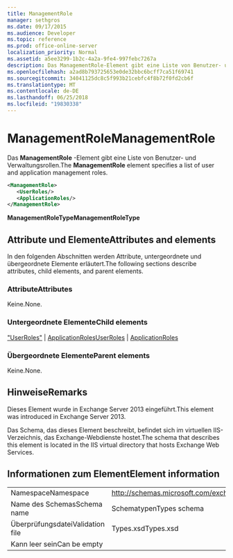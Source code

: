 ```yaml
---
title: ManagementRole
manager: sethgros
ms.date: 09/17/2015
ms.audience: Developer
ms.topic: reference
ms.prod: office-online-server
localization_priority: Normal
ms.assetid: a5ee3299-1b2c-4a2a-9fe4-997febc7267a
description: Das ManagementRole-Element gibt eine Liste von Benutzer- und Verwaltungsrollen.
ms.openlocfilehash: a2ad8b793725653e0de32bbc6bcff7ca51f69741
ms.sourcegitcommit: 34041125dc8c5f993b21cebfc4f8b72f0fd2cb6f
ms.translationtype: MT
ms.contentlocale: de-DE
ms.lasthandoff: 06/25/2018
ms.locfileid: "19830338"
---
```

# <a name="managementrole"></a><span data-ttu-id="9f939-103">ManagementRole</span><span class="sxs-lookup"><span data-stu-id="9f939-103">ManagementRole</span></span>

<span data-ttu-id="9f939-104">Das **ManagementRole** -Element gibt eine Liste von Benutzer- und Verwaltungsrollen.</span><span class="sxs-lookup"><span data-stu-id="9f939-104">The **ManagementRole** element specifies a list of user and application management roles.</span></span> 
  
```XML
<ManagementRole>
   <UserRoles/>
   <ApplicationRoles/>
</ManagementRole>
```

 <span data-ttu-id="9f939-105">**ManagementRoleType**</span><span class="sxs-lookup"><span data-stu-id="9f939-105">**ManagementRoleType**</span></span>
## <a name="attributes-and-elements"></a><span data-ttu-id="9f939-106">Attribute und Elemente</span><span class="sxs-lookup"><span data-stu-id="9f939-106">Attributes and elements</span></span>

<span data-ttu-id="9f939-107">In den folgenden Abschnitten werden Attribute, untergeordnete und übergeordnete Elemente erläutert.</span><span class="sxs-lookup"><span data-stu-id="9f939-107">The following sections describe attributes, child elements, and parent elements.</span></span>
  
### <a name="attributes"></a><span data-ttu-id="9f939-108">Attribute</span><span class="sxs-lookup"><span data-stu-id="9f939-108">Attributes</span></span>

<span data-ttu-id="9f939-109">Keine.</span><span class="sxs-lookup"><span data-stu-id="9f939-109">None.</span></span>
  
### <a name="child-elements"></a><span data-ttu-id="9f939-110">Untergeordnete Elemente</span><span class="sxs-lookup"><span data-stu-id="9f939-110">Child elements</span></span>

<span data-ttu-id="9f939-111">["UserRoles"](userroles.md) | [ApplicationRoles](applicationroles.md)</span><span class="sxs-lookup"><span data-stu-id="9f939-111">[UserRoles](userroles.md) | [ApplicationRoles](applicationroles.md)</span></span>
  
### <a name="parent-elements"></a><span data-ttu-id="9f939-112">Übergeordnete Elemente</span><span class="sxs-lookup"><span data-stu-id="9f939-112">Parent elements</span></span>

<span data-ttu-id="9f939-113">Keine.</span><span class="sxs-lookup"><span data-stu-id="9f939-113">None.</span></span>
  
## <a name="remarks"></a><span data-ttu-id="9f939-114">Hinweise</span><span class="sxs-lookup"><span data-stu-id="9f939-114">Remarks</span></span>

<span data-ttu-id="9f939-115">Dieses Element wurde in Exchange Server 2013 eingeführt.</span><span class="sxs-lookup"><span data-stu-id="9f939-115">This element was introduced in Exchange Server 2013.</span></span>
  
<span data-ttu-id="9f939-116">Das Schema, das dieses Element beschreibt, befindet sich im virtuellen IIS-Verzeichnis, das Exchange-Webdienste hostet.</span><span class="sxs-lookup"><span data-stu-id="9f939-116">The schema that describes this element is located in the IIS virtual directory that hosts Exchange Web Services.</span></span>
  
## <a name="element-information"></a><span data-ttu-id="9f939-117">Informationen zum Element</span><span class="sxs-lookup"><span data-stu-id="9f939-117">Element information</span></span>

|||
|:-----|:-----|
|<span data-ttu-id="9f939-118">Namespace</span><span class="sxs-lookup"><span data-stu-id="9f939-118">Namespace</span></span>  <br/> |http://schemas.microsoft.com/exchange/services/2006/types  <br/> |
|<span data-ttu-id="9f939-119">Name des Schemas</span><span class="sxs-lookup"><span data-stu-id="9f939-119">Schema name</span></span>  <br/> |<span data-ttu-id="9f939-120">Schematypen</span><span class="sxs-lookup"><span data-stu-id="9f939-120">Types schema</span></span>  <br/> |
|<span data-ttu-id="9f939-121">Überprüfungsdatei</span><span class="sxs-lookup"><span data-stu-id="9f939-121">Validation file</span></span>  <br/> |<span data-ttu-id="9f939-122">Types.xsd</span><span class="sxs-lookup"><span data-stu-id="9f939-122">Types.xsd</span></span>  <br/> |
|<span data-ttu-id="9f939-123">Kann leer sein</span><span class="sxs-lookup"><span data-stu-id="9f939-123">Can be empty</span></span>  <br/> ||
   

